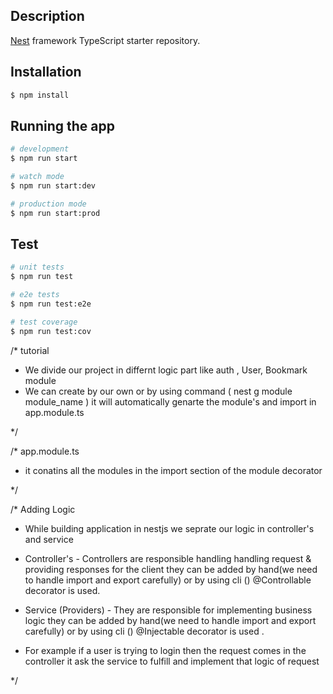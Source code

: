 ## Description

[Nest](https://github.com/nestjs/nest) framework TypeScript starter repository.

## Installation

```bash
$ npm install
```

## Running the app

```bash
# development
$ npm run start

# watch mode
$ npm run start:dev

# production mode
$ npm run start:prod
```

## Test

```bash
# unit tests
$ npm run test

# e2e tests
$ npm run test:e2e

# test coverage
$ npm run test:cov
```

/* tutorial 

 - We divide our project in differnt logic part like auth , User, Bookmark module
 - We can create by our own or by using command ( nest g module module_name ) it will automatically genarte the module's and import in app.module.ts

*/


/* app.module.ts 
   
   - it conatins all the modules in the import section of the module decorator

*/

/* Adding Logic

  - While building application in nestjs we seprate our logic in controller's and service

  - Controller's - Controllers are responsible handling handling request & providing responses for the client they can be added by hand(we need to handle import and export carefully)  or by using cli () @Controllable decorator is used.
 
  - Service (Providers) - They are responsible for implementing business logic they can be added by hand(we need to handle import and export carefully)  or by using cli () @Injectable decorator is used .

  - For example if a user is trying to login then the request comes in the controller it ask the service to fulfill and implement that logic of request

*/

